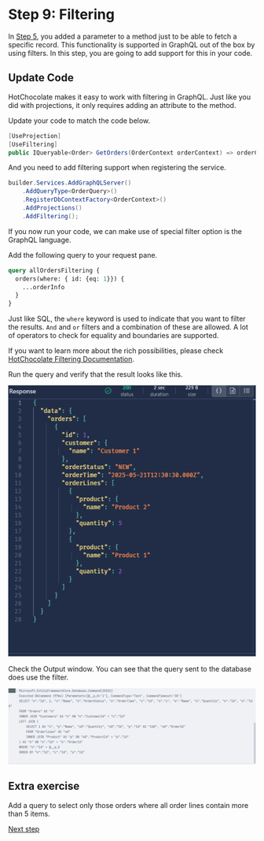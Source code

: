 # Step 9: Filtering

In [Step 5](./Step5.md), you added a parameter to a method just to be able to fetch a specific record. This functionality is supported in GraphQL out of the box by using filters. In this step, you are going to add support for this in your code.

## Update Code

HotChocolate makes it easy to work with filtering in GraphQL.
Just like you did with projections, it only requires adding an attribute to the method.

Update your code to match the code below.
```csharp
[UseProjection]
[UseFiltering]
public IQueryable<Order> GetOrders(OrderContext orderContext) => orderContext.Orders;
```
And you need to add filtering support when registering the service.

```csharp
builder.Services.AddGraphQLServer()
    .AddQueryType<OrderQuery>()
    .RegisterDbContextFactory<OrderContext>()
    .AddProjections()
    .AddFiltering();
```

If you now run your code, we can make use of special filter option is the GraphQL language.

Add the following query to your request pane.

```graphql
query allOrdersFiltering {
  orders(where: { id: {eq: 1}}) {
    ...orderInfo
  }
}
```

Just like SQL, the `where` keyword is used to indicate that you want to filter the results. `And` and `or` filters and a combination of these are allowed. 
A lot of operators to check for equality and boundaries are supported. 

If you want to learn more about the rich possibilities, please check [HotChocolate Filtering Documentation](https://chillicream.com/docs/hotchocolate/v15/fetching-data/filtering).

Run the query and verify that the result looks like this.

![Query output](./images/Filtering%20output.png)

Check the Output window. You can see that the query sent to the database does use the filter.

![Query logging for filtering](./images/Filtering%20works.png)

## Extra exercise

Add a query to select only those orders where all order lines contain more than 5 items.

[Next step](./Step10.md)



